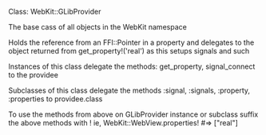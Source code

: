 Class: WebKit::GLibProvider

The base cass of all objects in the WebKit namespace

Holds the reference from an FFI::Pointer in a property
  and delegates to the object returned from get_property!('real')
  as this setups signals and such

Instances of this class delegate the methods: get_property, signal_connect
  to the providee

Subclasses of this class delegate the methods :signal, :signals, :property, :properties
  to providee.class
  
  To use the methods from above on GLibProvider instance or subclass
  suffix the above methods with ! ie, WebKit::WebView.properties! #=> ["real"]
